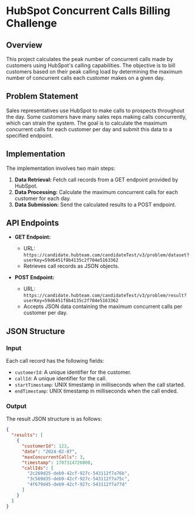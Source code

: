 # HubSpot Concurrent Calls Billing Challenge

## Overview

This project calculates the peak number of concurrent calls made by customers using HubSpot's calling capabilities. The objective is to bill customers based on their peak calling load by determining the maximum number of concurrent calls each customer makes on a given day.

## Problem Statement

Sales representatives use HubSpot to make calls to prospects throughout the day. Some customers have many sales reps making calls concurrently, which can strain the system. The goal is to calculate the maximum concurrent calls for each customer per day and submit this data to a specified endpoint.

## Implementation

The implementation involves two main steps:

1. **Data Retrieval:** Fetch call records from a GET endpoint provided by HubSpot.
2. **Data Processing:** Calculate the maximum concurrent calls for each customer for each day.
3. **Data Submission:** Send the calculated results to a POST endpoint.

## API Endpoints

- **GET Endpoint:**
  - URL: `https://candidate.hubteam.com/candidateTest/v3/problem/dataset?userKey=59d6451f8b4135c2f704e5163362`
  - Retrieves call records as JSON objects.

- **POST Endpoint:**
  - URL: `https://candidate.hubteam.com/candidateTest/v3/problem/result?userKey=59d6451f8b4135c2f704e5163362`
  - Accepts JSON data containing the maximum concurrent calls per customer per day.

## JSON Structure

### Input

Each call record has the following fields:

- `customerId`: A unique identifier for the customer.
- `callId`: A unique identifier for the call.
- `startTimestamp`: UNIX timestamp in milliseconds when the call started.
- `endTimestamp`: UNIX timestamp in milliseconds when the call ended.

### Output

The result JSON structure is as follows:

```json
{
  "results": [
    {
      "customerId": 123,
      "date": "2024-02-07",
      "maxConcurrentCalls": 3,
      "timestamp": 1707314726000,
      "callIds": [
        "2c269d25-deb9-42cf-927c-543112f7a76b",
        "3c569d35-deb9-42cf-927c-543112f7a75c",
        "4f679d45-deb9-42cf-927c-543112f7a77d"
      ]
    }
  ]
}
